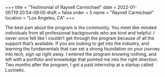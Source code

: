 +++
title = "Testimonial of Raynell Carmichael"
date = 2022-01-06T19:20:54-08:00
draft = false
order = 5
name = "Raynell Carmichael"
location = "Los Angeles, CA"
+++

The best part about the program is the community. You meet like-minded
individuals from all professional backgrounds who are kind and helpful. I never
once felt like I couldn’t get through the program because of all the support
that’s available. If you are looking to get into the industry, and learning the
fundamentals that can set a strong foundation on your journey into tech, sign up
right away. I entered the program knowing nothing, and left with a portfolio and
knowledge that pointed me into the right direction. Two months after the
program, I got a paid internship at a startup called Lucinetic.

